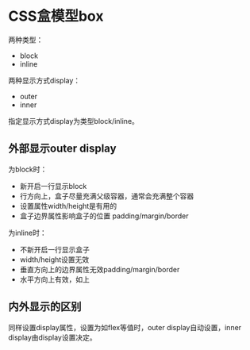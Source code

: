 # CSS盒模型box

两种类型：
- block
- inline

两种显示方式display：
- outer
- inner

指定显示方式display为类型block/inline。

## 外部显示outer display

为block时：
- 新开启一行显示block
- 行方向上，盒子尽量充满父级容器，通常会充满整个容器
- 设置属性width/height是有用的
- 盒子边界属性影响盒子的位置 padding/margin/border

为inline时：
- 不新开启一行显示盒子
- width/height设置无效
- 垂直方向上的边界属性无效padding/margin/border
- 水平方向上有效，如上

## 内外显示的区别

同样设置display属性，设置为如flex等值时，outer display自动设置，inner display由display设置决定。